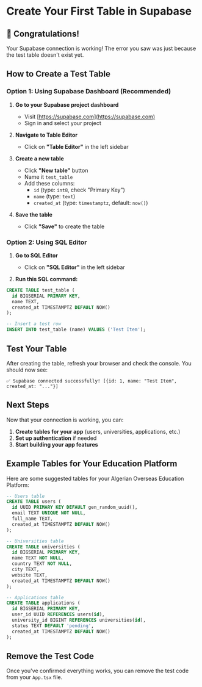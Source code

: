 # Create Your First Table in Supabase

## 🎉 Congratulations!
Your Supabase connection is working! The error you saw was just because the test table doesn't exist yet.

## How to Create a Test Table

### Option 1: Using Supabase Dashboard (Recommended)

1. **Go to your Supabase project dashboard**
   - Visit [https://supabase.com](https://supabase.com)
   - Sign in and select your project

2. **Navigate to Table Editor**
   - Click on **"Table Editor"** in the left sidebar

3. **Create a new table**
   - Click **"New table"** button
   - Name it `test_table`
   - Add these columns:
     - `id` (type: `int8`, check "Primary Key")
     - `name` (type: `text`)
     - `created_at` (type: `timestamptz`, default: `now()`)

4. **Save the table**
   - Click **"Save"** to create the table

### Option 2: Using SQL Editor

1. **Go to SQL Editor**
   - Click on **"SQL Editor"** in the left sidebar

2. **Run this SQL command:**
```sql
CREATE TABLE test_table (
  id BIGSERIAL PRIMARY KEY,
  name TEXT,
  created_at TIMESTAMPTZ DEFAULT NOW()
);

-- Insert a test row
INSERT INTO test_table (name) VALUES ('Test Item');
```

## Test Your Table

After creating the table, refresh your browser and check the console. You should now see:
```
✅ Supabase connected successfully! [{id: 1, name: "Test Item", created_at: "..."}]
```

## Next Steps

Now that your connection is working, you can:

1. **Create tables for your app** (users, universities, applications, etc.)
2. **Set up authentication** if needed
3. **Start building your app features**

## Example Tables for Your Education Platform

Here are some suggested tables for your Algerian Overseas Education Platform:

```sql
-- Users table
CREATE TABLE users (
  id UUID PRIMARY KEY DEFAULT gen_random_uuid(),
  email TEXT UNIQUE NOT NULL,
  full_name TEXT,
  created_at TIMESTAMPTZ DEFAULT NOW()
);

-- Universities table
CREATE TABLE universities (
  id BIGSERIAL PRIMARY KEY,
  name TEXT NOT NULL,
  country TEXT NOT NULL,
  city TEXT,
  website TEXT,
  created_at TIMESTAMPTZ DEFAULT NOW()
);

-- Applications table
CREATE TABLE applications (
  id BIGSERIAL PRIMARY KEY,
  user_id UUID REFERENCES users(id),
  university_id BIGINT REFERENCES universities(id),
  status TEXT DEFAULT 'pending',
  created_at TIMESTAMPTZ DEFAULT NOW()
);
```

## Remove the Test Code

Once you've confirmed everything works, you can remove the test code from your `App.tsx` file.
